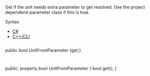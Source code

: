 Get if the unit needs extra parameter to get resolved. Use the project dependend parameter class if this is true.

Syntax

* [C#](#i-syntax-CS)
* [C++/CLI](#i-syntax-CPP2005)

```
```
public bool UnitFromParameter {get;}
```
```

```
```
public:
property bool UnitFromParameter {
   bool get();
}
```
```

